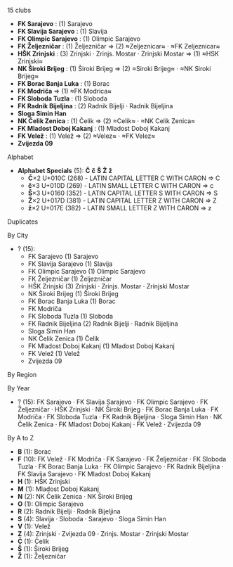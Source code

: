 15 clubs

- **FK Sarajevo** : (1) Sarajevo
- **FK Slavija Sarajevo** : (1) Slavija
- **FK Olimpic Sarajevo** : (1) Olimpic Sarajevo
- **FK Željezničar** : (1) Željezničar ⇒ (2) ≈Zeljeznicar≈ · ≈FK Zeljeznicar≈
- **HŠK Zrinjski** : (3) Zrinjski · Zrinjs. Mostar · Zrinjski Mostar ⇒ (1) ≈HSK Zrinjski≈
- **NK Široki Brijeg** : (1) Široki Brijeg ⇒ (2) ≈Siroki Brijeg≈ · ≈NK Siroki Brijeg≈
- **FK Borac Banja Luka** : (1) Borac
- **FK Modriča** ⇒ (1) ≈FK Modrica≈
- **FK Sloboda Tuzla** : (1) Sloboda
- **FK Radnik Bijeljina** : (2) Radnik Bijelji · Radnik Bijeljina
- **Sloga Simin Han**
- **NK Čelik Zenica** : (1) Čelik ⇒ (2) ≈Celik≈ · ≈NK Celik Zenica≈
- **FK Mladost Doboj Kakanj** : (1) Mladost Doboj Kakanj
- **FK Velež** : (1) Velež ⇒ (2) ≈Velez≈ · ≈FK Velez≈
- **Zvijezda 09**




Alphabet

- **Alphabet Specials** (5):  **Č**  **č**  **Š**  **Ž**  **ž** 
  - **Č**×2 U+010C (268) - LATIN CAPITAL LETTER C WITH CARON ⇒ C
  - **č**×3 U+010D (269) - LATIN SMALL LETTER C WITH CARON ⇒ c
  - **Š**×3 U+0160 (352) - LATIN CAPITAL LETTER S WITH CARON ⇒ S
  - **Ž**×2 U+017D (381) - LATIN CAPITAL LETTER Z WITH CARON ⇒ Z
  - **ž**×2 U+017E (382) - LATIN SMALL LETTER Z WITH CARON ⇒ z




Duplicates





By City

- ? (15): 
  - FK Sarajevo  (1) Sarajevo
  - FK Slavija Sarajevo  (1) Slavija
  - FK Olimpic Sarajevo  (1) Olimpic Sarajevo
  - FK Željezničar  (1) Željezničar
  - HŠK Zrinjski  (3) Zrinjski · Zrinjs. Mostar · Zrinjski Mostar
  - NK Široki Brijeg  (1) Široki Brijeg
  - FK Borac Banja Luka  (1) Borac
  - FK Modriča 
  - FK Sloboda Tuzla  (1) Sloboda
  - FK Radnik Bijeljina  (2) Radnik Bijelji · Radnik Bijeljina
  - Sloga Simin Han 
  - NK Čelik Zenica  (1) Čelik
  - FK Mladost Doboj Kakanj  (1) Mladost Doboj Kakanj
  - FK Velež  (1) Velež
  - Zvijezda 09 




By Region





By Year

- ? (15):   FK Sarajevo · FK Slavija Sarajevo · FK Olimpic Sarajevo · FK Željezničar · HŠK Zrinjski · NK Široki Brijeg · FK Borac Banja Luka · FK Modriča · FK Sloboda Tuzla · FK Radnik Bijeljina · Sloga Simin Han · NK Čelik Zenica · FK Mladost Doboj Kakanj · FK Velež · Zvijezda 09






By A to Z

- **B** (1): Borac
- **F** (10): FK Velež · FK Modriča · FK Sarajevo · FK Željezničar · FK Sloboda Tuzla · FK Borac Banja Luka · FK Olimpic Sarajevo · FK Radnik Bijeljina · FK Slavija Sarajevo · FK Mladost Doboj Kakanj
- **H** (1): HŠK Zrinjski
- **M** (1): Mladost Doboj Kakanj
- **N** (2): NK Čelik Zenica · NK Široki Brijeg
- **O** (1): Olimpic Sarajevo
- **R** (2): Radnik Bijelji · Radnik Bijeljina
- **S** (4): Slavija · Sloboda · Sarajevo · Sloga Simin Han
- **V** (1): Velež
- **Z** (4): Zrinjski · Zvijezda 09 · Zrinjs. Mostar · Zrinjski Mostar
- **Č** (1): Čelik
- **Š** (1): Široki Brijeg
- **Ž** (1): Željezničar




